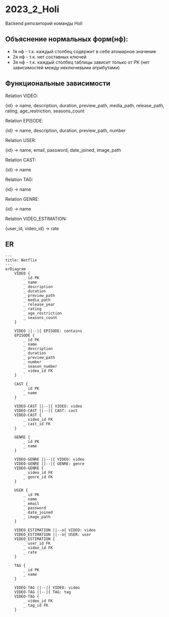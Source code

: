# 2023_2_Holi
Backend репозиторий команды Holi

## Объяснение нормальных форм(нф):

- 1я нф - т.к. каждый столбец содержит в себе атомарное значение
- 2я нф -  т.к. нет составных ключей
- 3я нф - т.к. каждый столбец таблицы зависит только от PK (нет зависимостей между неключевыми атрибутами)

## Функциональные зависимости

Relation VIDEO:

{id} -> name, description, duration, preview_path, media_path, release_path, rating, age_restriction, seasons_count

Relation EPISODE:

{id} -> name, description, duration, preview_path, number

Relation USER:

{id} -> name, email, password, date_joined, image_path

Relation CAST:

{id} -> name

Relation TAG:

{id} -> name

Relation GENRE:

{id} -> name

Relation VIDEO_ESTIMATION:

{user_id, video_id} -> rate


## ER

```mermaid
---
title: Netflix
---
erDiagram
    VIDEO {
        _ id PK
        _ name 
        _ description
        _ duration
        _ preview_path
        _ media_path
        _ release_year
        _ rating
        _ age_restriction
        _ seasons_count
    }
    
    VIDEO ||--|{ EPISODE: contains
    EPISODE {
        _ id PK
        _ name 
        _ description
        _ duration
        _ preview_path
        _ number
        _ season_number
        _ video_id FK
    }

    CAST {
        _ id PK
        _ name
    }

    VIDEO-CAST ||--|{ VIDEO: video
    VIDEO-CAST ||--|{ CAST: cast
    VIDEO-CAST {
        _ video_id FK
        _ cast_id FK
    }
    
    GENRE {
        _ id PK
        _ name
    }

    VIDEO-GENRE ||--|{ VIDEO: video 
    VIDEO-GENRE ||--|{ GENRE: genre
    VIDEO-GENRE {
        _ video_id FK
        _ genre_id FK
    }

    USER {
        _ id PK
        _ name
        _ email
        _ password
        _ date_joined
        _ image_path
    }
    
    VIDEO_ESTIMATION ||--o{ VIDEO: video 
    VIDEO_ESTIMATION ||--o{ USER: user
    VIDEO_ESTIMATION {
        _ user_id FK
        _ video_id FK
        _ rate
    }

    TAG {
        _ id PK
        _ name
    }

    VIDEO-TAG ||--|{ VIDEO: video
    VIDEO-TAG ||--|{ TAG: tag
    VIDEO-TAG {
        _ video_id FK
        _ tag_id FK
    }
    

```
